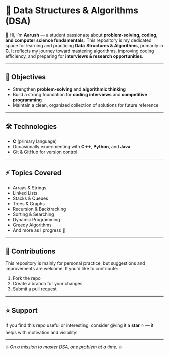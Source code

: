 # 🚀 Data Structures & Algorithms (DSA)

👋 Hi, I’m **Aarush** — a student passionate about **problem-solving, coding, and computer science fundamentals**.
This repository is my dedicated space for learning and practicing **Data Structures & Algorithms**, primarily in **C**.
It reflects my journey toward mastering algorithms, improving coding efficiency, and preparing for **interviews & research opportunities**.

---

## 🎯 Objectives

* Strengthen **problem-solving** and **algorithmic thinking**
* Build a strong foundation for **coding interviews** and **competitive programming**
* Maintain a clean, organized collection of solutions for future reference

---

## 🛠️ Technologies

* **C** (primary language)
* Occasionally experimenting with **C++**, **Python**, and **Java**
* Git & GitHub for version control

---

## ⚡ Topics Covered

* Arrays & Strings
* Linked Lists
* Stacks & Queues
* Trees & Graphs
* Recursion & Backtracking
* Sorting & Searching
* Dynamic Programming
* Greedy Algorithms
* And more as I progress 🚀

---

## 🤝 Contributions

This repository is mainly for personal practice, but suggestions and improvements are welcome.
If you'd like to contribute:

1. Fork the repo
2. Create a branch for your changes
3. Submit a pull request

---

## ⭐ Support

If you find this repo useful or interesting, consider giving it a **star** ⭐ — it helps with motivation and visibility!

---

🔥 *On a mission to master DSA, one problem at a time.* 🔥

